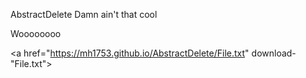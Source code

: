 AbstractDelete
Damn ain't that cool



Woooooooo

<a href="https://mh1753.github.io/AbstractDelete/File.txt" download-"File.txt">
